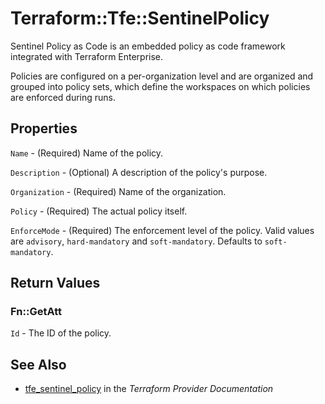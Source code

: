 # Terraform::Tfe::SentinelPolicy

Sentinel Policy as Code is an embedded policy as code framework integrated
with Terraform Enterprise.

Policies are configured on a per-organization level and are organized and
grouped into policy sets, which define the workspaces on which policies are
enforced during runs.

## Properties

`Name` - (Required) Name of the policy.

`Description` - (Optional) A description of the policy's purpose.

`Organization` - (Required) Name of the organization.

`Policy` - (Required) The actual policy itself.

`EnforceMode` - (Required) The enforcement level of the policy. Valid
values are `advisory`, `hard-mandatory` and `soft-mandatory`. Defaults
to `soft-mandatory`.


## Return Values

### Fn::GetAtt

`Id` - The ID of the policy.

## See Also

* [tfe_sentinel_policy](https://www.terraform.io/docs/providers/tfe/r/sentinel_policy.html) in the _Terraform Provider Documentation_